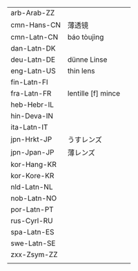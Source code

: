 | | | |
|-|-|-|
| arb-Arab-ZZ |  |  |
| cmn-Hans-CN | 薄透镜 |  |
| cmn-Latn-CN | báo tòujìng |  |
| dan-Latn-DK |  |  |
| deu-Latn-DE | dünne Linse |  |
| eng-Latn-US | thin lens |  |
| fin-Latn-FI |  |  |
| fra-Latn-FR | lentille [f] mince |  |
| heb-Hebr-IL |  |  |
| hin-Deva-IN |  |  |
| ita-Latn-IT |  |  |
| jpn-Hrkt-JP | うすレンズ |  |
| jpn-Jpan-JP | 薄レンズ |  |
| kor-Hang-KR |  |  |
| kor-Kore-KR |  |  |
| nld-Latn-NL |  |  |
| nob-Latn-NO |  |  |
| por-Latn-PT |  |  |
| rus-Cyrl-RU |  |  |
| spa-Latn-ES |  |  |
| swe-Latn-SE |  |  |
| zxx-Zsym-ZZ |  |  |
|  |  |  |